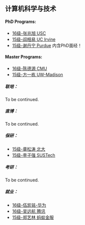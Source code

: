 ## 计算机科学与技术

#### PhD Programs:

  - [16级-张兆旭 USC](grad-application/computer-science-and-engineering/[US]-16-zhangzhaoxu.md)
  - [15级-阎相易 UC Irvine](grad-application/computer-science-and-engineering/[US]-15-yanxiangyi.md)
  - [15级-谢丹宁 Purdue](grad-application/computer-science-and-engineering/[US]-15-xiedanning.md) 内含PhD面经！

#### Master Programs:

  - [16级-陈德源 CMU](grad-application/computer-science-and-engineering/[US]-16-chendeyuan.md)
  - [15级-方一栋 UW-Madison](grad-application/computer-science-and-engineering/[US]-15-fangyidong.md)

##### 联培：

To be continued.

##### 直博：

To be continued.

##### 保研：

  - [15级-章松涛 北大](grad-application/computer-science-and-engineering/[CN]-15-zhangsongtao.md)
  - [15级-李子强 SUSTech](grad-application/computer-science-and-engineering/[CN]-15-liziqiang.md)

##### 考研：

To be continued.

##### 就业：

  - [16级-伍凯铭-华为](grad-application/computer-science-and-engineering/[CN]-16-wukaiming.md)
  - [16级-吴远航 腾讯](grad-application/computer-science-and-engineering/[CN]-16-wuyuanhang.md)
  - [15级-郑艺林 蚂蚁金服](grad-application/computer-science-and-engineering/[CN]-15-zhengyilin.md)
